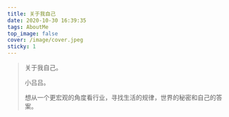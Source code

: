 ```yaml
---
title: 关于我自己
date: 2020-10-30 16:39:35
tags: AboutMe
top_image: false
cover: /image/cover.jpeg
sticky: 1
---
```

> 关于我自己。
>
> 小吕吕。
>
> 想从一个更宏观的角度看行业，寻找生活的规律，世界的秘密和自己的答案。


